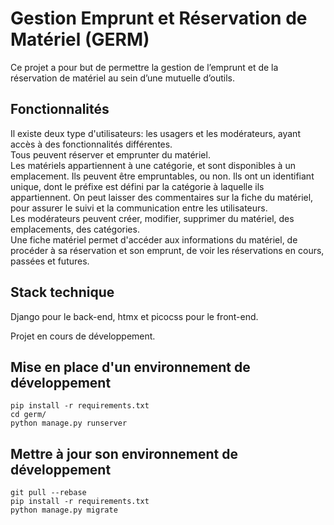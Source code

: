 # Gestion Emprunt et Réservation de Matériel (GERM)
Ce projet a pour but de permettre la gestion de l’emprunt et de la réservation de matériel au sein d’une mutuelle d’outils.

## Fonctionnalités
Il existe deux type d'utilisateurs: les usagers et les modérateurs, ayant accès à des fonctionnalités différentes.  
Tous peuvent réserver et emprunter du matériel.  
Les matériels appartiennent à une catégorie, et sont disponibles à un emplacement. Ils peuvent être empruntables, ou non. Ils ont un identifiant unique, dont le préfixe est défini par la catégorie à laquelle ils appartiennent. On peut laisser des commentaires sur la fiche du matériel, pour assurer le suivi et la communication entre les utilisateurs.  
Les modérateurs peuvent créer, modifier, supprimer du matériel, des emplacements, des catégories.  
Une fiche matériel permet d'accéder aux informations du matériel, de procéder à sa réservation et son emprunt, de voir les réservations en cours, passées et futures. 

## Stack technique
Django pour le back-end, htmx et picocss pour le front-end.
     
Projet en cours de développement.

## Mise en place d'un environnement de développement

```git clone https://github.com/Bvr4/gestion-emprunt-et-reservation-materiel  
pip install -r requirements.txt  
cd germ/  
python manage.py runserver  
```

## Mettre à jour son environnement de développement

```
git pull --rebase  
pip install -r requirements.txt  
python manage.py migrate  
```
